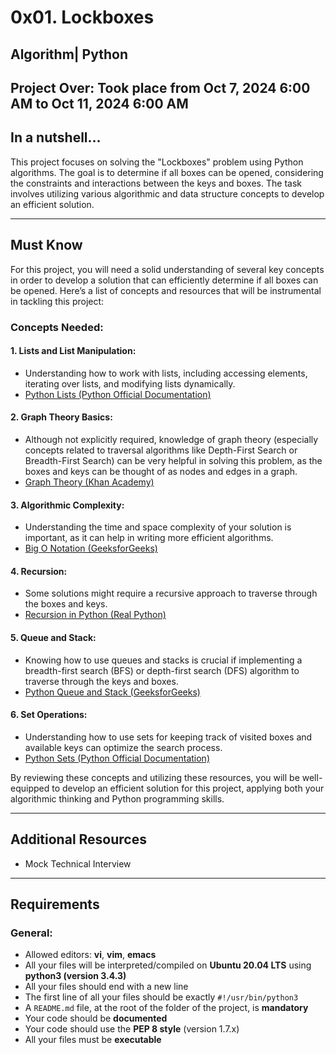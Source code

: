 # 0x01. Lockboxes

## Algorithm| Python

**Project Over**: Took place from **Oct 7, 2024 6:00 AM** to **Oct 11, 2024 6:00 AM**  
---

## In a nutshell…

This project focuses on solving the "Lockboxes" problem using Python algorithms. The goal is to determine if all boxes can be opened, considering the constraints and interactions between the keys and boxes. The task involves utilizing various algorithmic and data structure concepts to develop an efficient solution.

---

## Must Know

For this project, you will need a solid understanding of several key concepts in order to develop a solution that can efficiently determine if all boxes can be opened. Here’s a list of concepts and resources that will be instrumental in tackling this project:

### Concepts Needed:

#### 1. Lists and List Manipulation:
   - Understanding how to work with lists, including accessing elements, iterating over lists, and modifying lists dynamically.
   - [Python Lists (Python Official Documentation)](https://docs.python.org/3/tutorial/datastructures.html#more-on-lists)

#### 2. Graph Theory Basics:
   - Although not explicitly required, knowledge of graph theory (especially concepts related to traversal algorithms like Depth-First Search or Breadth-First Search) can be very helpful in solving this problem, as the boxes and keys can be thought of as nodes and edges in a graph.
   - [Graph Theory (Khan Academy)](https://www.khanacademy.org/math/trigonometry)

#### 3. Algorithmic Complexity:
   - Understanding the time and space complexity of your solution is important, as it can help in writing more efficient algorithms.
   - [Big O Notation (GeeksforGeeks)](https://www.geeksforgeeks.org/big-o-notation/)

#### 4. Recursion:
   - Some solutions might require a recursive approach to traverse through the boxes and keys.
   - [Recursion in Python (Real Python)](https://realpython.com/python-recursion/)

#### 5. Queue and Stack:
   - Knowing how to use queues and stacks is crucial if implementing a breadth-first search (BFS) or depth-first search (DFS) algorithm to traverse through the keys and boxes.
   - [Python Queue and Stack (GeeksforGeeks)](https://www.geeksforgeeks.org/queue-and-stack-in-python/)

#### 6. Set Operations:
   - Understanding how to use sets for keeping track of visited boxes and available keys can optimize the search process.
   - [Python Sets (Python Official Documentation)](https://docs.python.org/3/tutorial/datastructures.html#sets)

By reviewing these concepts and utilizing these resources, you will be well-equipped to develop an efficient solution for this project, applying both your algorithmic thinking and Python programming skills.

---

## Additional Resources

- Mock Technical Interview

---

## Requirements

### General:
- Allowed editors: **vi**, **vim**, **emacs**
- All your files will be interpreted/compiled on **Ubuntu 20.04 LTS** using **python3 (version 3.4.3)**
- All your files should end with a new line
- The first line of all your files should be exactly `#!/usr/bin/python3`
- A `README.md` file, at the root of the folder of the project, is **mandatory**
- Your code should be **documented**
- Your code should use the **PEP 8 style** (version 1.7.x)
- All your files must be **executable**
